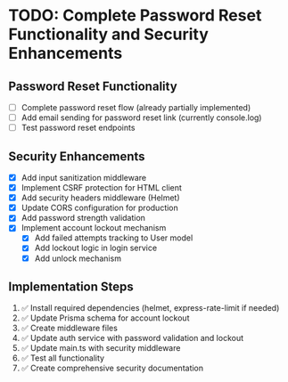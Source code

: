 # TODO: Complete Password Reset Functionality and Security Enhancements

## Password Reset Functionality

- [ ] Complete password reset flow (already partially implemented)
- [ ] Add email sending for password reset link (currently console.log)
- [ ] Test password reset endpoints

## Security Enhancements

- [x] Add input sanitization middleware
- [x] Implement CSRF protection for HTML client
- [x] Add security headers middleware (Helmet)
- [x] Update CORS configuration for production
- [x] Add password strength validation
- [x] Implement account lockout mechanism
  - [x] Add failed attempts tracking to User model
  - [x] Add lockout logic in login service
  - [x] Add unlock mechanism

## Implementation Steps

1. ✅ Install required dependencies (helmet, express-rate-limit if needed)
2. ✅ Update Prisma schema for account lockout
3. ✅ Create middleware files
4. ✅ Update auth service with password validation and lockout
5. ✅ Update main.ts with security middleware
6. ✅ Test all functionality
7. ✅ Create comprehensive security documentation
